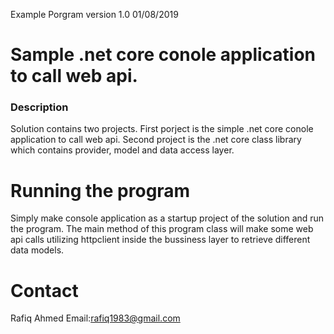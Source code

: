 Example Porgram version 1.0 01/08/2019
# Sample .net core conole application to call web api.
### Description
Solution contains two projects. First porject is the simple .net core conole application to call web api. Second project is the .net core class library which contains provider, model and data access layer. 
# Running the program
Simply make console application as a startup project of the solution and run the program. The main method of this program class will make some web api calls utilizing httpclient inside the bussiness layer to retrieve different data models.
# Contact
Rafiq Ahmed
Email:rafiq1983@gmail.com
